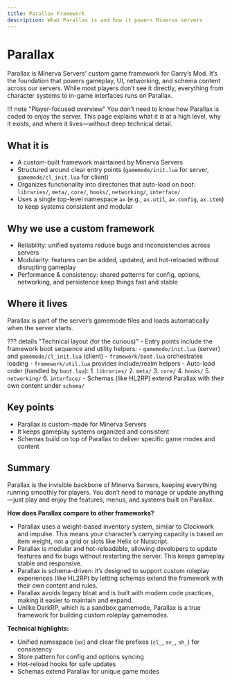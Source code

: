 ```yaml
---
title: Parallax Framework
description: What Parallax is and how it powers Minerva servers
---
```


# Parallax

Parallax is Minerva Servers’ custom game framework for Garry’s Mod. It’s the foundation that powers gameplay, UI, networking, and schema content across our servers. While most players don’t see it directly, everything from character systems to in-game interfaces runs on Parallax.

!!! note "Player-focused overview"
    You don’t need to know how Parallax is coded to enjoy the server. This page explains what it is at a high level, why it exists, and where it lives—without deep technical detail.

## What it is

- A custom-built framework maintained by Minerva Servers
- Structured around clear entry points (`gamemode/init.lua` for server, `gamemode/cl_init.lua` for client)
- Organizes functionality into directories that auto-load on boot: `libraries/`, `meta/`, `core/`, `hooks/`, `networking/`, `interface/`
- Uses a single top-level namespace `ax` (e.g., `ax.util`, `ax.config`, `ax.item`) to keep systems consistent and modular

## Why we use a custom framework

- Reliability: unified systems reduce bugs and inconsistencies across servers
- Modularity: features can be added, updated, and hot-reloaded without disrupting gameplay
- Performance & consistency: shared patterns for config, options, networking, and persistence keep things fast and stable

## Where it lives

Parallax is part of the server’s gamemode files and loads automatically when the server starts.

??? details "Technical layout (for the curious)"
    - Entry points include the framework boot sequence and utility helpers:
        - `gamemode/init.lua` (server) and `gamemode/cl_init.lua` (client)
        - `framework/boot.lua` orchestrates loading
        - `framework/util.lua` provides include/realm helpers
    - Auto-load order (handled by `boot.lua`):
        1. `libraries/`
        2. `meta/`
        3. `core/`
        4. `hooks/`
        5. `networking/`
        6. `interface/`
    - Schemas (like HL2RP) extend Parallax with their own content under `schema/`

## Key points

- Parallax is custom-made for Minerva Servers
- It keeps gameplay systems organized and consistent
- Schemas build on top of Parallax to deliver specific game modes and content

## Summary

Parallax is the invisible backbone of Minerva Servers, keeping everything running smoothly for players. You don’t need to manage or update anything—just play and enjoy the features, menus, and systems built on Parallax.

**How does Parallax compare to other frameworks?**

- Parallax uses a weight-based inventory system, similar to Clockwork and impulse. This means your character’s carrying capacity is based on item weight, not a grid or slots like Helix or Nutscript.
- Parallax is modular and hot-reloadable, allowing developers to update features and fix bugs without restarting the server. This keeps gameplay stable and responsive.
- Parallax is schema-driven: it’s designed to support custom roleplay experiences (like HL2RP) by letting schemas extend the framework with their own content and rules.
- Parallax avoids legacy bloat and is built with modern code practices, making it easier to maintain and expand.
- Unlike DarkRP, which is a sandbox gamemode, Parallax is a true framework for building custom roleplay gamemodes.

**Technical highlights:**

- Unified namespace (`ax`) and clear file prefixes (`cl_`, `sv_`, `sh_`) for consistency
- Store pattern for config and options syncing
- Hot-reload hooks for safe updates
- Schemas extend Parallax for unique game modes
